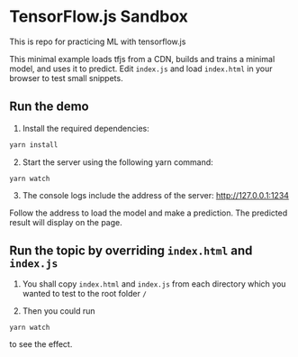 # TensorFlow.js Sandbox

This is repo for practicing ML with tensorflow.js

This minimal example loads tfjs from a CDN, builds and trains a minimal model,
and uses it to predict. Edit `index.js` and load `index.html` in your
browser to test small snippets.

## Run the demo

1. Install the required dependencies:

```sh
yarn install
```

2. Start the server using the following yarn command:

```
yarn watch
```

3. The console logs include the address of the server: http://127.0.0.1:1234

Follow the address to load the model and make a prediction.
The predicted result will display on the page.

## Run the topic by overriding `index.html` and `index.js`

1. You shall copy `index.html` and `index.js` from each directory which you
   wanted to test to the root folder `/`

2. Then you could run

```
yarn watch
```

to see the effect.
